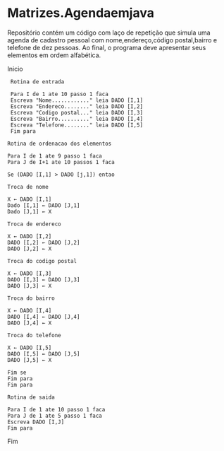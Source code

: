 # Matrizes.Agendaemjava
Repositório contém um código com laço de repetição que simula uma agenda de cadastro pessoal com nome,endereço,código postal,bairro e telefone de dez pessoas. Ao final, o programa deve apresentar seus elementos em ordem alfabética.

  Inicio
    
     Rotina de entrada 
 
     Para I de 1 ate 10 passo 1 faca
     Escreva "Nome............" leia DADO [I,1]
     Escreva "Endereco........" leia DADO [I,2]
     Escreva "Codigo postal..." leia DADO [I,3]
     Escreva "Bairro.........." leia DADO [I,4]
     Escreva "Telefone........" leia DADO [I,5]
     Fim para
 
    Rotina de ordenacao dos elementos
 
    Para I de 1 ate 9 passo 1 faca
    Para J de I+1 ate 10 passos 1 faca
 
    Se (DADO [I,1] > DADO [j,1]) entao
 
    Troca de nome
 
    X ← DADO [I,1] 
    Dado [I,1] ← DADO [J,1]
    Dado [J,1] ← X
 
    Troca de endereco
  
    X ← DADO [I,2]
    DADO [I,2] ← DADO [J,2]
    DADO [J,2] ← X
 
    Troca do codigo postal
 
    X ← DADO [I,3]
    DADO [I,3] ← DADO [J,3]
    DADO [J,3] ← X
 
    Troca do bairro
 
    X ← DADO [I,4]
    DADO [I,4] ← DADO [J,4]
    DADO [J,4] ← X
 
    Troca do telefone
 
    X ← DADO [I,5]
    DADO [I,5] ← DADO [J,5]
    DADO [J,5] ← X
 
    Fim se
    Fim para
    Fim para
 
    Rotina de saida
 
    Para I de 1 ate 10 passo 1 faca
    Para J de 1 ate 5 passo 1 faca
    Escreva DADO [I,J]
    Fim para
 Fim 
